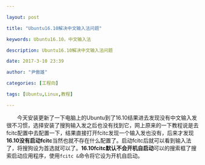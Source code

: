 ```yaml
---

layout: post

title: "Ubuntu16.10解决中文输入法问题"

keywords: Ubuntu16.10，中文输入法

description: Ubuntu16.10解决中文输入法问题

date: 2017-3-10 23:39

author: "尹傲雄"

categories: [工程向]

tags: [Ubuntu,Linux,教程]

---
```

　　今天安装更新了一下电脑上的Ubuntu到了16.10结果进去发现没有中文输入发很不习惯，选择安装了搜狗输入发之后也没有找到它，网上原来的一下教程说是去fcitc配置中去配置一下，结果直接打开fcitc发现一个输入发也没有，后来才发现**16.10没有启动fcitc**当然也就不存在什么配置了。启动fcitc后就可以看到输入法了，将搜狗设为首选就可以了。**16.10fcitc默认不会开机自启动**可以的搜索框了搜索启动应用程序，使用`fcitc &`命令将它设为开机自启动。
